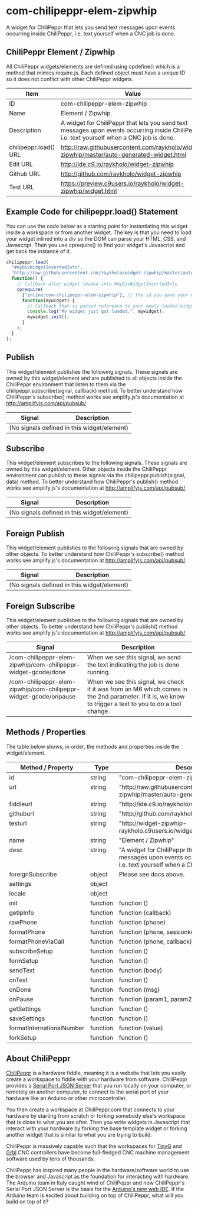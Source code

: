 # com-chilipeppr-elem-zipwhip
A widget for ChiliPeppr that lets you send text messages upon events occurring inside ChiliPeppr, i.e. text yourself when a CNC job is done.



## ChiliPeppr Element / Zipwhip

All ChiliPeppr widgets/elements are defined using cpdefine() which is a method
that mimics require.js. Each defined object must have a unique ID so it does
not conflict with other ChiliPeppr widgets.

| Item                  | Value           |
| -------------         | ------------- | 
| ID                    | com-chilipeppr-elem-zipwhip |
| Name                  | Element / Zipwhip |
| Description           | A widget for ChiliPeppr that lets you send text messages upon events occurring inside ChiliPeppr, i.e. text yourself when a CNC job is done. |
| chilipeppr.load() URL | http://raw.githubusercontent.com/raykholo/widget-zipwhip/master/auto-generated-widget.html |
| Edit URL              | http://ide.c9.io/raykholo/widget-zipwhip |
| Github URL            | http://github.com/raykholo/widget-zipwhip |
| Test URL              | https://preview.c9users.io/raykholo/widget-zipwhip/widget.html |

## Example Code for chilipeppr.load() Statement

You can use the code below as a starting point for instantiating this widget 
inside a workspace or from another widget. The key is that you need to load 
your widget inlined into a div so the DOM can parse your HTML, CSS, and 
Javascript. Then you use cprequire() to find your widget's Javascript and get 
back the instance of it.

```javascript
chilipeppr.load(
  "#myDivWidgetInsertedInto",
  "http://raw.githubusercontent.com/raykholo/widget-zipwhip/master/auto-generated-widget.html",
  function() {
    // Callback after widget loaded into #myDivWidgetInsertedInto
    cprequire(
      ["inline:com-chilipeppr-elem-zipwhip"], // the id you gave your widget
      function(mywidget) {
        // Callback that is passed reference to your newly loaded widget
        console.log("My widget just got loaded.", mywidget);
        mywidget.init();
      }
    );
  }
);

```

## Publish

This widget/element publishes the following signals. These signals are owned by this widget/element and are published to all objects inside the ChiliPeppr environment that listen to them via the 
chilipeppr.subscribe(signal, callback) method. 
To better understand how ChiliPeppr's subscribe() method works see amplify.js's documentation at http://amplifyjs.com/api/pubsub/

  <table id="com-chilipeppr-elem-pubsubviewer-pub" class="table table-bordered table-striped">
      <thead>
          <tr>
              <th style="">Signal</th>
              <th style="">Description</th>
          </tr>
      </thead>
      <tbody>
      <tr><td colspan="2">(No signals defined in this widget/element)</td></tr>    
      </tbody>
  </table>

## Subscribe

This widget/element subscribes to the following signals. These signals are owned by this widget/element. Other objects inside the ChiliPeppr environment can publish to these signals via the chilipeppr.publish(signal, data) method. 
To better understand how ChiliPeppr's publish() method works see amplify.js's documentation at http://amplifyjs.com/api/pubsub/

  <table id="com-chilipeppr-elem-pubsubviewer-sub" class="table table-bordered table-striped">
      <thead>
          <tr>
              <th style="">Signal</th>
              <th style="">Description</th>
          </tr>
      </thead>
      <tbody>
      <tr><td colspan="2">(No signals defined in this widget/element)</td></tr>    
      </tbody>
  </table>

## Foreign Publish

This widget/element publishes to the following signals that are owned by other objects. 
To better understand how ChiliPeppr's subscribe() method works see amplify.js's documentation at http://amplifyjs.com/api/pubsub/

  <table id="com-chilipeppr-elem-pubsubviewer-foreignpub" class="table table-bordered table-striped">
      <thead>
          <tr>
              <th style="">Signal</th>
              <th style="">Description</th>
          </tr>
      </thead>
      <tbody>
      <tr><td colspan="2">(No signals defined in this widget/element)</td></tr>    
      </tbody>
  </table>

## Foreign Subscribe

This widget/element publishes to the following signals that are owned by other objects.
To better understand how ChiliPeppr's publish() method works see amplify.js's documentation at http://amplifyjs.com/api/pubsub/

  <table id="com-chilipeppr-elem-pubsubviewer-foreignsub" class="table table-bordered table-striped">
      <thead>
          <tr>
              <th style="">Signal</th>
              <th style="">Description</th>
          </tr>
      </thead>
      <tbody>
      <tr valign="top"><td>/com-chilipeppr-elem-zipwhip/com-chilipeppr-widget-gcode/done</td><td>When we see this signal, we send the text indicating the job is done running.</td></tr><tr valign="top"><td>/com-chilipeppr-elem-zipwhip/com-chilipeppr-widget-gcode/onpause</td><td>When we see this signal, we check if it was from an M6 which comes in the 2nd parameter. If it is, we know to trigger a text to you to do a tool change.</td></tr>    
      </tbody>
  </table>

## Methods / Properties

The table below shows, in order, the methods and properties inside the widget/element.

  <table id="com-chilipeppr-elem-methodsprops" class="table table-bordered table-striped">
      <thead>
          <tr>
              <th style="">Method / Property</th>
              <th>Type</th>
              <th style="">Description</th>
          </tr>
      </thead>
      <tbody>
      <tr valign="top"><td>id</td><td>string</td><td>"com-chilipeppr-elem-zipwhip"</td></tr><tr valign="top"><td>url</td><td>string</td><td>"http://raw.githubusercontent.com/raykholo/widget-zipwhip/master/auto-generated-widget.html"</td></tr><tr valign="top"><td>fiddleurl</td><td>string</td><td>"http://ide.c9.io/raykholo/widget-zipwhip"</td></tr><tr valign="top"><td>githuburl</td><td>string</td><td>"http://github.com/raykholo/widget-zipwhip"</td></tr><tr valign="top"><td>testurl</td><td>string</td><td>"http://widget-zipwhip-raykholo.c9users.io/widget.html"</td></tr><tr valign="top"><td>name</td><td>string</td><td>"Element / Zipwhip"</td></tr><tr valign="top"><td>desc</td><td>string</td><td>"A widget for ChiliPeppr that lets you send text messages upon events occurring inside ChiliPeppr, i.e. text yourself when a CNC job is done."</td></tr><tr valign="top"><td>foreignSubscribe</td><td>object</td><td>Please see docs above.</td></tr><tr valign="top"><td>settings</td><td>object</td><td></td></tr><tr valign="top"><td>locale</td><td>object</td><td></td></tr><tr valign="top"><td>init</td><td>function</td><td>function () </td></tr><tr valign="top"><td>getIpInfo</td><td>function</td><td>function (callback) </td></tr><tr valign="top"><td>rawPhone</td><td>function</td><td>function (phone) </td></tr><tr valign="top"><td>formatPhone</td><td>function</td><td>function (phone, sessionkey, callback) </td></tr><tr valign="top"><td>formatPhoneViaCall</td><td>function</td><td>function (phone, callback) </td></tr><tr valign="top"><td>subscribeSetup</td><td>function</td><td>function () </td></tr><tr valign="top"><td>formSetup</td><td>function</td><td>function () </td></tr><tr valign="top"><td>sendText</td><td>function</td><td>function (body) </td></tr><tr valign="top"><td>onTest</td><td>function</td><td>function () </td></tr><tr valign="top"><td>onDone</td><td>function</td><td>function (msg) </td></tr><tr valign="top"><td>onPause</td><td>function</td><td>function (param1, param2) </td></tr><tr valign="top"><td>getSettings</td><td>function</td><td>function () </td></tr><tr valign="top"><td>saveSettings</td><td>function</td><td>function () </td></tr><tr valign="top"><td>formatInternationalNumber</td><td>function</td><td>function (value)</td></tr><tr valign="top"><td>forkSetup</td><td>function</td><td>function () </td></tr>
      </tbody>
  </table>


## About ChiliPeppr

[ChiliPeppr](http://chilipeppr.com) is a hardware fiddle, meaning it is a 
website that lets you easily
create a workspace to fiddle with your hardware from software. ChiliPeppr provides
a [Serial Port JSON Server](https://github.com/johnlauer/serial-port-json-server) 
that you run locally on your computer, or remotely on another computer, to connect to 
the serial port of your hardware like an Arduino or other microcontroller.

You then create a workspace at ChiliPeppr.com that connects to your hardware 
by starting from scratch or forking somebody else's
workspace that is close to what you are after. Then you write widgets in
Javascript that interact with your hardware by forking the base template 
widget or forking another widget that
is similar to what you are trying to build.

ChiliPeppr is massively capable such that the workspaces for 
[TinyG](http://chilipeppr.com/tinyg) and [Grbl](http://chilipeppr.com/grbl) CNC 
controllers have become full-fledged CNC machine management software used by
tens of thousands.

ChiliPeppr has inspired many people in the hardware/software world to use the
browser and Javascript as the foundation for interacting with hardware. The
Arduino team in Italy caught wind of ChiliPeppr and now
ChiliPeppr's Serial Port JSON Server is the basis for the 
[Arduino's new web IDE](https://create.arduino.cc/). If the Arduino team is excited about building on top
of ChiliPeppr, what
will you build on top of it?

